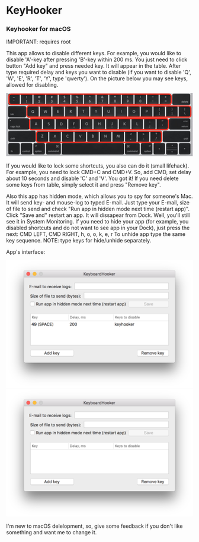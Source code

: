 # KeyHooker
### Keyhooker for macOS

IMPORTANT: requires root

  This app allows to disable different keys. For example, you would like to disable 'A'-key after pressing 'B'-key within 200 ms. You just need to click button "Add key" and press needed key. It will appear in the table. After type required delay and keys you want to disable (if you want to disable 'Q', 'W', 'E', 'R', 'T', 'Y', type 'qwerty'). On the picture below you may see keys, allowed for disabling.

<img src="https://github.com/Ivan778/KeyHooker/blob/master/keyboard.jpg" alt="What keys you allowed to lock" width="700">

  If you would like to lock some shortcuts, you also can do it (small lifehack). For example, you need to lock CMD+C and CMD+V. So, add CMD, set delay about 10 seconds and disable 'C' and 'V'. You got it!
  If you need delete some keys from table, simply select it and press "Remove key".
  
  Also this app has hidden mode, which allows you to spy for someone's Mac. It will send key- and mouse-log to typed E-mail. Just type your E-mail, size of file to send and check "Run app in hidden mode next time (restart app)". Click "Save and" restart an app. It will dissapear from Dock. Well, you'll still see it in System Monitoring.
  If you need to hide your app (for example, you disabled shortcuts and do not want to see app in your Dock), just press the next:
                                        CMD LEFT, CMD RIGHT, h, o, o, k, e, r
  To unhide app type the same key sequence.
  NOTE: type keys for hide/unhide separately.
  
  App's interface:
  
<img src="https://github.com/Ivan778/KeyHooker/blob/master/AppInterface.png" alt="What keys you allowed to lock" width="700">
<img src="https://github.com/Ivan778/KeyHooker/blob/master/LockKey.png" alt="What keys you allowed to lock" width="700">
  
  I'm new to macOS delelopment, so, give some feedback if you don't like something and want me to change it.
  
